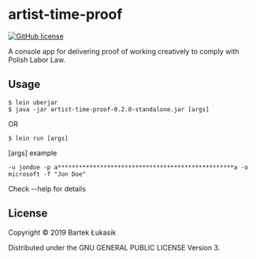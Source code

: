 # artist-time-proof
[![GitHub license](https://img.shields.io/badge/license-GPLv3-blue.svg)](https://github.com/Nexilis/artist-time-calc/blob/master/LICENSE)

A console app for delivering proof of working creatively to comply with Polish Labor Law.

## Usage
    $ lein uberjar
    $ java -jar artist-time-proof-0.2.0-standalone.jar [args]

OR

    $ lein run [args]

[args] example

    -u jondoe -p a**************************************************a -o microsoft -f "Jon Doe"

Check --help for details

## License
Copyright © 2019 Bartek Łukasik

Distributed under the GNU GENERAL PUBLIC LICENSE Version 3.
